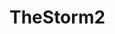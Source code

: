 # TheStorm2
<html lang="en">
<head>
<meta charset="UTF-8">
<title>The Storm.html</title>
</head> 

<body>
<style
body {
	background-image: url("Cover.jpg");
	background-repeat: no-repeat;
	background-attachment: fixed;
	background-size: cover;
	}
	</style>
	
	<h1 style="color:#284B63; font-family:Baskerville, 'Palatino Linotype', Palatino, 'Century Schoolbook L', 'Times New Roman', 'serif'; font-size: 75pt" title=":)">The Storm</h1>
	
	
	<p style="color:#CBDFBD; font-family:'Gill Sans', 'Gill Sans MT', 'Myriad Pro', 'DejaVu Sans Condensed', Helvetica, Arial, 'sans-serif'; text-align: justify; border:thin solid #F4F9E9; font-size: 25pt; " title="I hope you are having a good day"> When I am stressed I like to imagine myself in a storm. Listening to the sounds of birds and the leaves being blown by the wind, and maybe even the sound of rain grounds me in the moment. It reminds of my true want in life: to run off and live in the forest away from society. We are all The Fool when it comes to life, and we all have found different ways to cope. Relax in this mini storm.</p>
	
	<audio controls autoplay>
	<source src="../../Downloads/Rain sounds.MP4">
	
	</audio>
	
</body>
</html>
